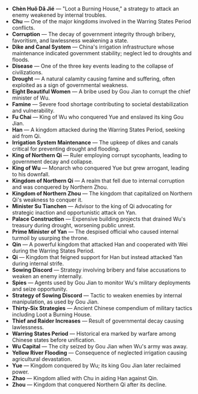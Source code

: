 - **Chèn Huǒ Dǎ Jié** — "Loot a Burning House," a strategy to attack an enemy weakened by internal troubles.  
- **Chu** — One of the major kingdoms involved in the Warring States Period conflicts.  
- **Corruption** — The decay of government integrity through bribery, favoritism, and lawlessness weakening a state.  
- **Dike and Canal System** — China's irrigation infrastructure whose maintenance indicated government stability; neglect led to droughts and floods.  
- **Disease** — One of the three key events leading to the collapse of civilizations.  
- **Drought** — A natural calamity causing famine and suffering, often exploited as a sign of governmental weakness.  
- **Eight Beautiful Women** — A bribe used by Gou Jian to corrupt the chief minister of Wu.  
- **Famine** — Severe food shortage contributing to societal destabilization and vulnerability.  
- **Fu Chai** — King of Wu who conquered Yue and enslaved its king Gou Jian.  
- **Han** — A kingdom attacked during the Warring States Period, seeking aid from Qi.  
- **Irrigation System Maintenance** — The upkeep of dikes and canals critical for preventing drought and flooding.  
- **King of Northern Qi** — Ruler employing corrupt sycophants, leading to government decay and collapse.  
- **King of Wu** — Monarch who conquered Yue but grew arrogant, leading to his downfall.  
- **Kingdom of Northern Qi** — A realm that fell due to internal corruption and was conquered by Northern Zhou.  
- **Kingdom of Northern Zhou** — The kingdom that capitalized on Northern Qi's weakness to conquer it.  
- **Minister Su Tianchen** — Advisor to the king of Qi advocating for strategic inaction and opportunistic attack on Yan.  
- **Palace Construction** — Expensive building projects that drained Wu's treasury during drought, worsening public unrest.  
- **Prime Minister of Yan** — The despised official who caused internal turmoil by usurping the throne.  
- **Qin** — A powerful kingdom that attacked Han and cooperated with Wei during the Warring States Period.  
- **Qi** — Kingdom that feigned support for Han but instead attacked Yan during internal strife.  
- **Sowing Discord** — Strategy involving bribery and false accusations to weaken an enemy internally.  
- **Spies** — Agents used by Gou Jian to monitor Wu's military deployments and seize opportunity.  
- **Strategy of Sowing Discord** — Tactic to weaken enemies by internal manipulation, as used by Gou Jian.  
- **Thirty-Six Strategies** — Ancient Chinese compendium of military tactics including Loot a Burning House.  
- **Thief and Raider Increases** — Result of governmental decay causing lawlessness.  
- **Warring States Period** — Historical era marked by warfare among Chinese states before unification.  
- **Wu Capital** — The city seized by Gou Jian when Wu's army was away.  
- **Yellow River Flooding** — Consequence of neglected irrigation causing agricultural devastation.  
- **Yue** — Kingdom conquered by Wu; its king Gou Jian later reclaimed power.  
- **Zhao** — Kingdom allied with Chu in aiding Han against Qin.  
- **Zhou** — Kingdom that conquered Northern Qi after its decline.
